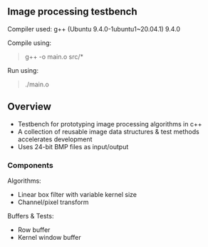 ## Image processing testbench

Compiler used: g++ (Ubuntu 9.4.0-1ubuntu1~20.04.1) 9.4.0

Compile using: 
> g++ -o main.o src/*

Run using:
> ./main.o

## Overview

- Testbench for prototyping image processing algorithms in c++
- A collection of reusable image data structures & test methods accelerates development
- Uses 24-bit BMP files as input/output

### Components

Algorithms: 
- Linear box filter with variable kernel size
- Channel/pixel transform

Buffers & Tests:
- Row buffer
- Kernel window buffer
